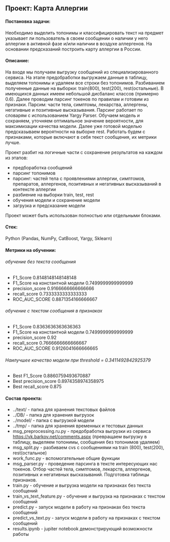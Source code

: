 ## Проект: Карта Аллергии

#### Постановка задачи:

Необходимо выделить топонимы и классифицировать текст на предмет указывает ли пользователь в своем сообщении о наличии у него аллергии в активной фазе и/или наличии в воздухе аллергенов. На основании предсказаний построить карту аллергии в России.

#### Описание:

На входе мы получаем выгрузку сообщений из специализированного сервиса. На этапе предобработки выгружаем данные в таблицу, выделяем топонимы и удаляем все строки без топонимов. Разбиванием полученные данные на выборки:  train(800), test(200), rest(остальные). В имеющихся данных имеем небольшой дисбаланс классов (примерно 0.6). Далее проводим парсинг токенов по правилам и готовим из  признаки. Парсим: части тела, симптомы, лекарства, аллергены, негативные и позитивные высказывания. Парсинг работает по словарям с использованием Yargy Parser. Обучаем модель и сохраняем, уточняем оптимальное значение вероятности, для максимизации качества модели. Далее уже готовой моделью предсказываем вероятности на выборке rest. Работать будем с признаками, которые включают в себя текст сообщения, их метрики лучше.

Проект разбит на логичные части с сохранение результатов на каждом из этапов:
- предбоработка сообщений
- парсинг топонимов
- парсинг: частей тела с проявлениями аллергии, симптомов, препаратов, аллергенов, позитивных и негативных высказываний в контексте аллергии
- разбиение на выборки train, test, rest
- обучения модели и сохранение модели
- загрузка и предсказание модели

Проект может быть использован полностью или отдельными блоками.

#### Стек:

Python (Pandas, NumPy, CatBoost, Yargy, Sklearn)

#### Метрики на обучении:

###### обучение без текста сообщения
- F1_Score 0.8148148148148148
- F1_Score на константной модели 0.7499999999999999
- precision_score 0.9166666666666666
- recall_score 0.7333333333333333
- ROC_AUC_SCORE 0.8871354166666667

###### обучение с текстом сообщения в признаках
- F1_Score 0.8363636363636363
- F1_Score на константной модели 0.7499999999999999
- precision_score 0.92
- recall_score 0.7666666666666667
- ROC_AUC_SCORE 0.9126041666666665


###### Наилучшее качество модели при threshold = 0.3411492842925379
 - Best F1_Score 0.8860759493670887
 - Best precision_score 0.8974358974358975
 - Best recall_score 0.875

#### Состав проекта:

- ../text/ - папка для хранения текстовых файлов
- ../DB/ - папка для хранения выгрузок
- ../model/ - папка с выгрузкой модели
- ../tmp/ - папка для хранения временных и тестовых данных
- msg_preprocessing.ru.py - предобработка выгрузки из сервиса https://vk.barkov.net/comments.aspx (превращаем выгрузку в таблицу, выделяем топонимы, сообщения без топонимов удаляем)
- msg_split.py - разбиваем cvs с сообщениями на train (800), test(200), rest(остальное)
- work_func.py - вспомогательные общие функции
- msg_parser.py - проведение парсинга в тексте интересующих нас токенов. Отбор частей тела, симптомов, лекарств, аллергенов, позитивных и негативных высказываний. Подготовка таблицы признаков.
- train.py - обучение и выгрузка модели на признаках без текста сообщений
- train_vs_text_feature.py - обучение и выгрузка на признаках с текстом сообщений
- predict.py - запуск модели в работу на признаках без текста сообщений
- predict_vs_text.py - запуск модели в работу на признаках с текстом сообщений
- results.ipynb - jupiter notebook демонстрирующий возможности работы
